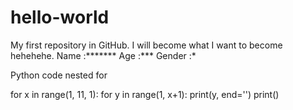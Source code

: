 # hello-world
My first repository in GitHub.
I will become what I want to become hehehehe.
Name :*******
Age :***
Gender :*

Python code nested for

for x in range(1, 11, 1):
    for y in range(1, x+1):
        print(y, end='')
    print()
